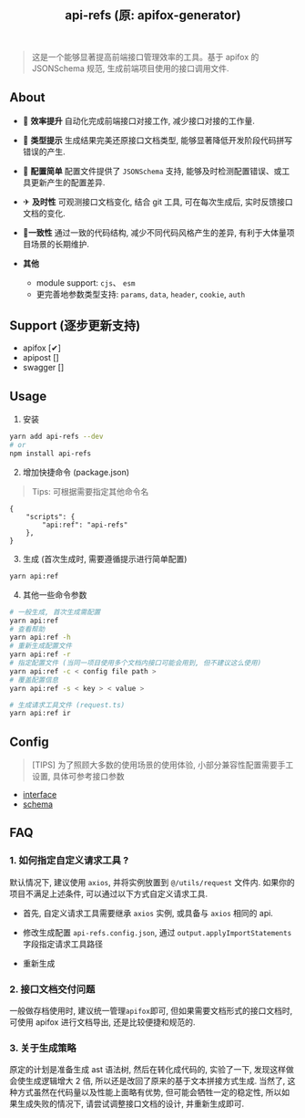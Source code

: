 <h2 style='text-align:center'>api-refs (原: apifox-generator)</h2>

<br />

> 这是一个能够显著提高前端接口管理效率的工具。基于 apifox 的 JSONSchema 规范, 生成前端项目使用的接口调用文件.

## About

-   🚀 **效率提升** 自动化完成前端接口对接工作, 减少接口对接的工作量.
-   🍼 **类型提示** 生成结果完美还原接口文档类型, 能够显著降低开发阶段代码拼写错误的产生.
-   📖 **配置简单** 配置文件提供了 `JSONSchema` 支持, 能够及时检测配置错误、或工具更新产生的配置差异.
-   ✈ **及时性** 可观测接口文档变化, 结合 git 工具, 可在每次生成后, 实时反馈接口文档的变化.
-   📌**一致性** 通过一致的代码结构, 减少不同代码风格产生的差异, 有利于大体量项目场景的长期维护.
-   **其他**

    -   module support: `cjs`、 `esm`
    -   更完善地参数类型支持: `params`, `data`, `header`, `cookie`, `auth`

## Support (逐步更新支持)

-   apifox [✔]
-   apipost []
-   swagger []

## Usage

1. 安装

```bash
yarn add api-refs --dev
# or
npm install api-refs
```

2. 增加快捷命令 (package.json)

> Tips: 可根据需要指定其他命令名

```
{
    "scripts": {
        "api:ref": "api-refs"
    },
}
```

3. 生成 (首次生成时, 需要遵循提示进行简单配置)

```bash
yarn api:ref
```

4. 其他一些命令参数

```bash
# 一般生成, 首次生成需配置
yarn api:ref
# 查看帮助
yarn api:ref -h
# 重新生成配置文件
yarn api:ref -r
# 指定配置文件 (当同一项目使用多个文档内接口可能会用到, 但不建议这么使用)
yarn api:ref -c < config file path >
# 覆盖配置信息
yarn api:ref -s < key > < value >

# 生成请求工具文件 (request.ts)
yarn api:ref ir
```

## Config

> [TIPS] 为了照顾大多数的使用场景的使用体验, 小部分兼容性配置需要手工设置, 具体可参考接口参数

-   [interface](./dist/typings/intf/IConfig.d.ts)
-   [schema](./api-refs.config.json)

## FAQ

### 1. 如何指定自定义请求工具 ?

默认情况下, 建议使用 `axios`, 并将实例放置到 `@/utils/request` 文件内. 如果你的项目不满足上述条件, 可以通过以下方式自定义请求工具.

-   首先, 自定义请求工具需要继承 `axios` 实例, 或具备与 `axios` 相同的 api.

-   修改生成配置 `api-refs.config.json`, 通过 `output.applyImportStatements` 字段指定请求工具路径

-   重新生成

### 2. 接口文档交付问题

一般做存档使用时, 建议统一管理`apifox`即可, 但如果需要文档形式的接口文档时, 可使用 apifox 进行文档导出, 还是比较便捷和规范的.

### 3. 关于生成策略

原定的计划是准备生成 ast 语法树, 然后在转化成代码的, 实验了一下, 发现这样做会使生成逻辑增大 2 倍, 所以还是改回了原来的基于文本拼接方式生成. 当然了, 这种方式虽然在代码量以及性能上面略有优势, 但可能会牺牲一定的稳定性, 所以如果生成失败的情况下, 请尝试调整接口文档的设计, 并重新生成即可.
